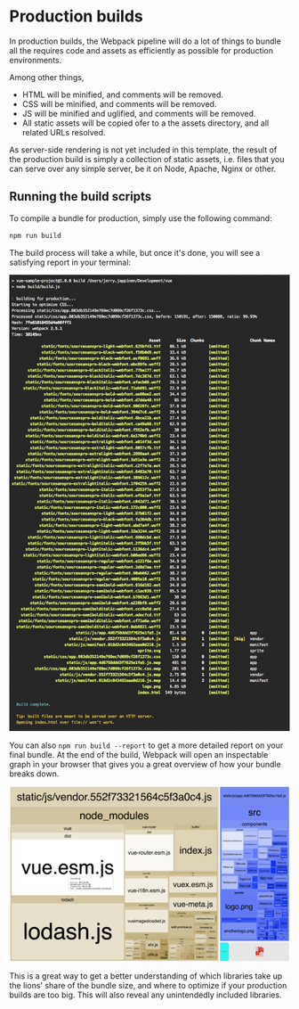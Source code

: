 
# Production builds

In production builds, the Webpack pipeline will do a lot of things to bundle all the requires code and assets as efficiently as possible for production environments.

Among other things,

- HTML will be minified, and comments will be removed.
- CSS will be minified, and comments will be removed.
- JS will be minified and uglified, and comments will be removed.
- All static assets will be copied ofer to a the assets directory, and all related URLs resolved.

As server-side rendering is not yet included in this template, the result of the production build is simply a collection of static assets, i.e. files that you can serve over any simple server, be it on Node, Apache, Nginx or other.

## Running the build scripts

To compile a bundle for production, simply use the following command:

```sh
npm run build
```

The build process will take a while, but once it's done, you will see a satisfying report in your terminal:

![Build report](../images/build-report.png)

You can also `npm run build --report` to get a more detailed report on your final bundle. At the end of the build, Webpack will open an inspectable graph in your browser that gives you a great overview of how your bundle breaks down.

![Detailed build report](../images/build-report-detailed.png)

This is a great way to get a better understanding of which libraries take up the lions' share of the bundle size, and where to optimize if your production builds are too big. This will also reveal any unintendedly included libraries.
